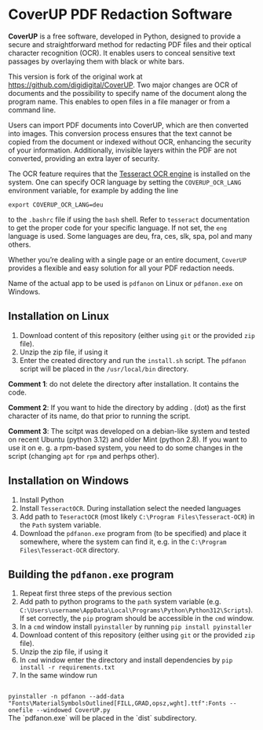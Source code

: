 # CoverUP PDF Redaction Software
**CoverUP** is a free software, developed in Python, designed to provide a secure and straightforward method for redacting PDF files and their optical character recognition (OCR). It enables users to conceal sensitive text passages by overlaying them with black or white bars.

This version is fork of the original work at https://github.com/digidigital/CoverUP. Two major changes are OCR of documents and the possibility to specify name of the document along the program name. This enables to open files in a file manager or from a command line.

Users can import PDF documents into CoverUP, which are then converted into images. This conversion process ensures that the text cannot be copied from the document or indexed without OCR, enhancing the security of your information. Additionally, invisible layers within the PDF are not converted, providing an extra layer of security.

The OCR feature requires that the [Tesseract OCR engine](https://github.com/tesseract-ocr/tesseract) is installed on the system. One can specify OCR language by setting the `COVERUP_OCR_LANG` environment variable, for example by adding the line
```
export COVERUP_OCR_LANG=deu
```
to the `.bashrc` file if using the `bash` shell. Refer to `tesseract` documentation to get the proper code for your specific language. If not set, the `eng` language is used. Some languages are deu, fra, ces, slk, spa, pol and many others.

Whether you’re dealing with a single page or an entire document, `CoverUP` provides a flexible and easy solution for all your PDF redaction needs.

Name of the actual app to be used is `pdfanon` on Linux or `pdfanon.exe` on Windows.

## Installation on Linux
1. Download content of this repository (either using `git` or the provided `zip` file).
2. Unzip the zip file, if using it
3. Enter the created directory and run the `install.sh` script. The `pdfanon` script will be placed in the `/usr/local/bin` directory.

**Comment 1**: do not delete the directory after installation. It contains the code.

**Comment 2**: If you want to hide the directory by adding . (dot) as the first character of its name, do that prior to running the script.

**Comment 3**: The scitpt was developed on a debian-like system and tested on recent Ubuntu (python 3.12) and older Mint (python 2.8). If you want to use it on e. g. a rpm-based system, you need to do some changes in the script (changing `apt` for `rpm` and perhps other).

## Installation on Windows
1. Install Python
1. Install `TesseractOCR`. During installation select the needed languages
1. Add path to `TeseractOCR` (most likely `C:\Program Files\Tesseract-OCR`) in the `Path` system variable.
1. Download the `pdfanon.exe` program from (to be specified) and place it somewhere, where the system can find it, e.g. in the `C:\Program Files\Tesseract-OCR` directory.

## Building the `pdfanon.exe` program
1. Repeat first three steps of the previous section
1. Add path to python programs to the `path` system variable (e.g. `C:\Users\username\AppData\Local\Programs\Python\Python312\Scripts`). If set correctly, the `pip` program should be accessible in the `cmd` window.
1. In a `cmd` window install `pyinstaller` by running `pip install pyinstaller`
1. Download content of this repository (either using `git` or the provided `zip` file).
1. Unzip the zip file, if using it
1. In `cmd` window enter the directory and install dependencies by `pip install -r requirements.txt`
1. In the same window run
<code>
pyinstaller -n pdfanon --add-data "Fonts\MaterialSymbolsOutlined[FILL,GRAD,opsz,wght].ttf":Fonts --onefile --windowed CoverUP.py
</code>
The `pdfanon.exe` will be placed in the `dist` subdirectory.
